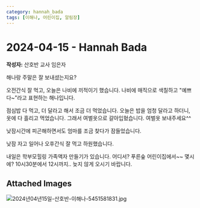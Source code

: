 ```yaml
---
category: hannah_bada
tags: [이해나, 어린이집, 알림장]
---
```


# 2024-04-15 - Hannah Bada

**작성자:** 산호반 교사 임은자  

해나랑 주말은 잘 보내셨는지요?

오전간식 잘 먹고, 오늘은 나비에  끼적이기 했습니다. 나비에 매직으로 색칠하고 "예쁘다~"라고 표현하는 해나입니다.

점심밥  다 먹고, 더 달라고 해서 조금 더 먹었습니다. 오늘은 밥을 엄청 달라고 하더니, 옷에 다 흘리고 먹었습니다.  그래서 여벌옷으로 갈아입혔습니다. 여벌옷 보내주세요^^

낮잠시간에  피곤해하면서도 엄마를 조금 찾다가 잠들었습니다.

낮잠 자고 일어나 오후간식 잘 먹고 하원했습니다.

내일은 학부모힐링 가족액자 만들기가 있습니다.
어디서? 푸른숲 어린이집에서~~
몇시에? 10시30분에서 12시까지..
늦지 않게 오시기 바랍니다.

## Attached Images
![2024년04년15일-산호반-이해나-5451581831.jpg](d:\Users\hannah\Downloads\kids\photo\2024년04년15일-산호반-이해나-5451581831.jpg)

